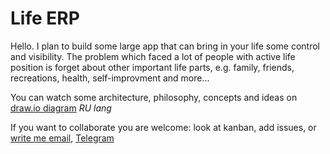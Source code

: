 # Life ERP

Hello. I plan to build some large app that can bring in your life some control and visibility.
The problem which faced a lot of people with active life position is forget about other important life parts, e.g. family, friends, recreations, health, self-improvment and more...

You can watch some architecture, philosophy, concepts and ideas on [draw.io diagram](https://drive.google.com/file/d/1XMlAtVjUcw3czXLSjXygurBHA7vEjSNr/view?usp=sharing) *RU lang*

If you want to collaborate you are welcome: look at kanban, add issues, or [write me email](mailto:alexon249@gmail.com), [Telegram](https://t.me/iamradaken)
